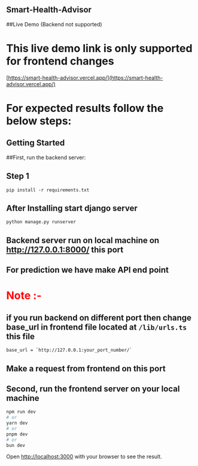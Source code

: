## Smart-Health-Advisor

##Live Demo (Backend not supported) 
# This live demo link is only supported for frontend changes 

[https://smart-health-advisor.vercel.app/](https://smart-health-advisor.vercel.app/)

# For expected results follow the below steps:

## Getting Started

##First, run the backend server:

## Step 1
```
pip install -r requirements.txt
```
## After Installing start django server
```
python manage.py runserver
```

## Backend server run on local machine on http://127.0.0.1:8000/ this port
## For prediction we have make API end point 



# <span style="color:red">Note :-</span> 
## if you run backend on different port then change base_url in frontend file located at  ```/lib/urls.ts``` this file  


``` base_url = `http://127.0.0.1:your_port_number/`  ``` 




## Make a request from frontend on this port 


## Second, run the frontend server on your local machine 


```bash
npm run dev
# or
yarn dev
# or
pnpm dev
# or
bun dev
```

Open [http://localhost:3000](http://localhost:3000) with your browser to see the result.
